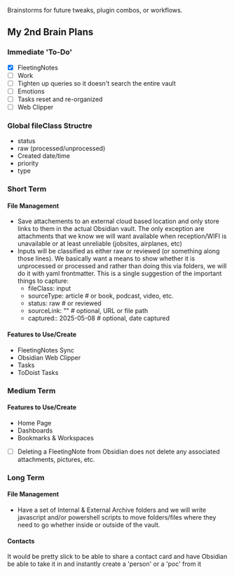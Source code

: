 ---
---

Brainstorms for future tweaks, plugin combos, or workflows.

## My 2nd Brain Plans

### Immediate 'To-Do'
- [x] FleetingNotes
- [ ] Work
- [ ] Tighten up queries so it doesn't search the entire vault
- [ ] Emotions
- [ ] Tasks reset and re-organized
- [ ] Web Clipper

### Global fileClass Structre
- status
- raw (processed/unprocessed)
- Created date/time
- priority
- type
### Short Term
#### File Management
- Save attachements to an external cloud based location and only store links to them in the actual Obsidian vault. The only exception are attachments that we know we will want available when reception/WIFI is unavailable or at least unreliable (jobsites, airplanes, etc)
- Inputs will be classified as either raw or reviewed (or something along those lines). We basically want a means to show whether it is unprocessed or processed and rather than doing this via folders, we will do it with yaml frontmatter. This is a single suggestion of the important things to capture:
	- fileClass: input
	- sourceType: article       # or book, podcast, video, etc.
	- status: raw               # or reviewed
	- sourceLink: ""            # optional, URL or file path
	- captured:: 2025-05-08     # optional, date captured

#### Features to Use/Create
- FleetingNotes Sync
- Obsidian Web Clipper
- Tasks
- ToDoist Tasks

### Medium Term
#### Features to Use/Create
- Home Page
- Dashboards
- Bookmarks & Workspaces

- [ ] Deleting a FleetingNote from Obsidian does not delete any associated attachments, pictures, etc. 
### Long Term
#### File Management
- Have a set of  Internal & External Archive folders and we will write javascript and/or powershell scripts to move folders/files where they need to go whether inside or outside of the vault. 

#### Contacts
It would be pretty slick to be able to share a contact card and have Obsidian be able to take it in and instantly create a 'person' or a 'poc' from it